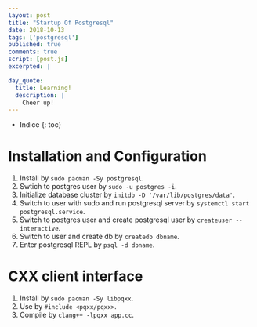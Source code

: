 ```yaml
---
layout: post
title: "Startup Of Postgresql"
date: 2018-10-13
tags: ['postgresql']
published: true
comments: true
script: [post.js]
excerpted: |

day_quote:
  title: Learning!
  description: |
    Cheer up!
---
```


* Indice
{: toc}

# Installation and Configuration

1. Install by `sudo pacman -Sy postgresql`.
2. Swtich to postgres user by `sudo -u postgres -i`.
3. Initialize database cluster by `initdb -D '/var/lib/postgres/data'`.
4. Switch to user with sudo and run postgresql server by `systemctl start postgresql.service`.
5. Switch to postgres user and create postgresql user by `createuser --interactive`.
6. Switch to user and create db by `createdb dbname`.
7. Enter postgresql REPL by `psql -d dbname`.

# CXX client interface
1. Install by `sudo pacman -Sy libpqxx`.
2. Use by `#include <pqxx/pqxx>`.
3. Compile by `clang++ -lpqxx app.cc`.
